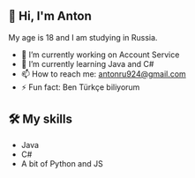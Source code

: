 ## 👋 Hi, I'm Anton
My age is 18 and I am studying in Russia.

- 🔭 I’m currently working on Account Service
- 🌱 I’m currently learning Java and C#
- 📫 How to reach me: antonru924@gmail.com
- ⚡ Fun fact: Ben Türkçe biliyorum

## 🛠 My skills
* Java
* C#
* A bit of Python and JS
